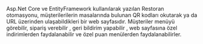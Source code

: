 Asp.Net Core ve EntityFramework kullanılarak yazılan Restoran otomasyonu, müşterilerilerin masalarında bulunan QR kodları okutarak ya da URL üzerinden ulaşabildikleri bir web sayfasıdır. Müşteriler menüyü görebilir, sipariş verebilir , geri bildirim yapabilir , web sayfasına özel indirimlerden faydalanabilir ve özel puan menülerden faydalanabilirler.
